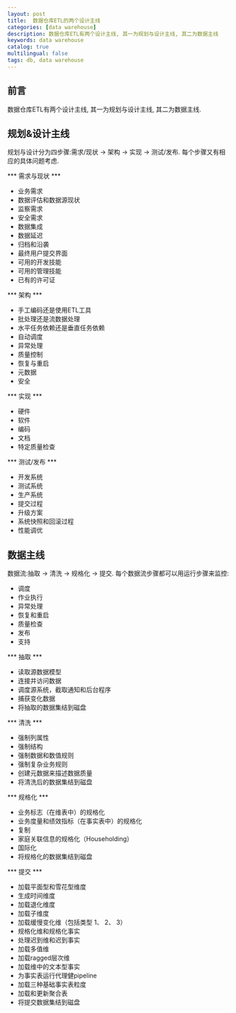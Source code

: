 ```yaml
---
layout: post
title:  数据仓库ETL的两个设计主线
categories: [data warehouse]
description: 数据仓库ETL有两个设计主线, 其一为规划与设计主线, 其二为数据主线
keywords: data warehouse
catalog: true
multilingual: false
tags: db, data warehouse
---
```

## 前言
数据仓库ETL有两个设计主线, 其一为规划与设计主线, 其二为数据主线.

## 规划&设计主线
规划与设计分为四步骤:需求/现状 -> 架构 -> 实现 -> 测试/发布. 每个步骤又有相应的具体问题考虑.

*** 需求与现状 ***
- 业务需求
- 数据评估和数据源现状
- 监察需求
- 安全需求
- 数据集成
- 数据延迟
- 归档和沿袭
- 最终用户提交界面
- 可用的开发技能
- 可用的管理技能
- 已有的许可证

*** 架构 ***
- 手工编码还是使用ETL工具
- 批处理还是流数据处理
- 水平任务依赖还是垂直任务依赖
- 自动调度
- 异常处理
- 质量控制
- 恢复与重启
- 元数据
- 安全

*** 实现 *** 
- 硬件
- 软件
- 编码
- 文档
- 特定质量检查

*** 测试/发布 ***
- 开发系统
- 测试系统
- 生产系统
- 提交过程
- 升级方案
- 系统快照和回滚过程
- 性能调优

## 数据主线
数据流:抽取 -> 清洗 -> 规格化 -> 提交. 每个数据流步骤都可以用运行步骤来监控:
- 调度
- 作业执行
- 异常处理
- 恢复和重启
- 质量检查
- 发布
- 支持

*** 抽取 ***
- 读取源数据模型
- 连接并访问数据
- 调度源系统，截取通知和后台程序
- 捕获变化数据
- 将抽取的数据集结到磁盘

*** 清洗 ***
- 强制列属性
- 强制结构
- 强制数据和数值规则
- 强制复杂业务规则
- 创建元数据来描述数据质量
- 将清洗后的数据集结到磁盘

*** 规格化 ***
- 业务标志（在维表中）的规格化
- 业务度量和绩效指标（在事实表中）的规格化
- 复制
- 家庭关联信息的规格化（Householding）
- 国际化
- 将规格化的数据集结到磁盘

*** 提交 ***
- 加载平面型和雪花型维度
- 生成时间维度
- 加载退化维度
- 加载子维度
- 加载缓慢变化维（包括类型 1、 2、 3）
- 规格化维和规格化事实
- 处理迟到维和迟到事实
- 加载多值维
- 加载ragged层次维
- 加载维中的文本型事实
- 为事实表运行代理健pipeline
- 加载三种基础事实表粒度
- 加载和更新聚合表
- 将提交数据集结到磁盘
